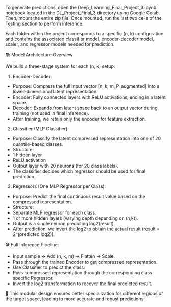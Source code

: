 To generate predictions, open the Deep_Learning_Final_Project_3.ipynb notebook located in the DL_Project_Final_3 directory using Google Colab. Then, mount the entire zip file. Once mounted, run the last two cells of the Testing section to perform inference.

Each folder within the project corresponds to a specific (n, k) configuration and contains the associated classifier model, encoder-decoder model, scaler, and regressor models needed for prediction.

📚 Model Architecture Overview

We build a three-stage system for each (n, k) setup:

1. Encoder-Decoder:
  - Purpose: Compress the full input vector [n, k, m, P_augmented] into a lower-dimensional latent representation.
  - Encoder: Fully connected layers with ReLU activations, ending in a latent space.
  - Decoder: Expands from latent space back to an output vector during training (not used in final inference).
  - After training, we retain only the encoder for feature extraction.

2. Classifier (MLP Classifier):
  - Purpose: Classify the latent compressed representation into one of 20 quantile-based classes.
  - Structure:
  - 1 hidden layer
  - ReLU activation
  - Output layer with 20 neurons (for 20 class labels).
  - The classifier decides which regressor should be used for final prediction.

3. Regressors (One MLP Regressor per Class):
  - Purpose: Predict the final continuous result value based on the compressed representation.
  - Structure:
   - Separate MLP regressor for each class.
   - 1 or more hidden layers (varying depth depending on (n,k)).
   - Output is a single neuron predicting log2(result).
  - After prediction, we invert the log2 to obtain the actual result (result = 2^(predicted log2)).

🛠 Full Inference Pipeline:
  - Input sample -> Add (n, k, m) -> Flatten -> Scale.
  - Pass through the trained Encoder to get compressed representation.
  - Use Classifier to predict the class.
  - Pass compressed representation through the corresponding class-specific Regressor.
  - Invert the log2 transformation to recover the final predicted result.

🚀 This modular design ensures better specialization for different regions of the target space, leading to more accurate and robust predictions.

